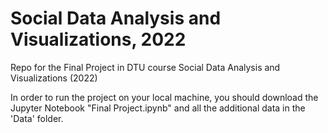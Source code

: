 # Social Data Analysis and Visualizations, 2022
Repo for the Final Project in DTU course Social Data Analysis and Visualizations (2022)

In order to run the project on your local machine, you should download the Jupyter Notebook "Final Project.ipynb" and all the additional data in the 'Data' folder.
